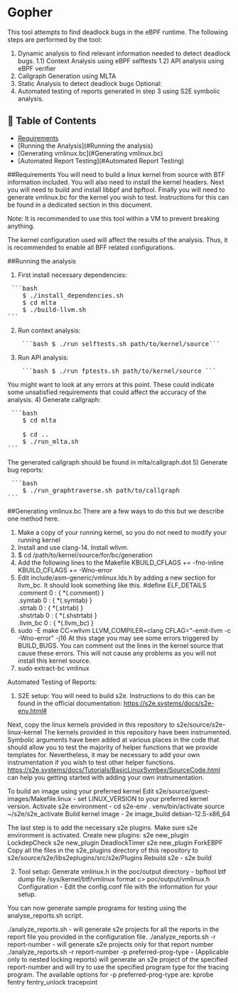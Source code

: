 # Gopher

This tool attempts to find deadlock bugs in the eBPF runtime. The following steps are performed by the tool:
1) Dynamic analysis to find relevant information needed to detect deadlock bugs. 
	1.1) Context Analysis using eBPF selftests
	1.2) API analysis using eBPF verifier
2) Callgraph Generation using MLTA
3) Static Analysis to detect deadlock bugs
Optional:
4) Automated testing of reports generated in step 3 using S2E symbolic analysis.

## 📂 Table of Contents
- [Requirements](#Requirements)
- [Running the Analysis](#Running the analysis)
- [Generating vmlinux.bc](#Generating vmlinux.bc)
- [Automated Report Testing](#Automated Report Testing)

##Requirements
You will need to build a linux kernel from source with BTF information included. You will also need to install the kernel headers. Next you will need to build and install libbpf and bpftool. Finally you will need to generate vmlinux.bc for the kernel you wish to test. Instructions for this can be found in a dedicated section in this document.

Note: It is recommended to use this tool within a VM to prevent breaking anything.

The kernel configuration used will affect the results of the analysis. Thus, it is recommended to enable all BFF related configurations.

##Running the analysis
1) First install necessary dependencies:
<pre> ```bash
	$ ./install_dependencies.sh
	$ cd mlta
	$ ./build-llvm.sh
``` </pre>
2) Run context analysis:
	<pre> ```bash $ ./run_selftests.sh path/to/kernel/source``` </pre>
3) Run API analysis:
	<pre> ```bash $ ./run_fptests.sh path/to/kernel/source ``` </pre>
You might want to look at any errors at this point. These could indicate some unsatisfied requirements that could affect the accuracy of the analysis. 
4) Generate callgraph:
<pre> ```bash
	$ cd mlta
	<write the path to your vmlinux.bc file in bc.list>
	$ cd ..
	$ ./run_mlta.sh 
``` </pre>
The generated callgraph should be found in mlta/callgraph.dot
5) Generate bug reports:
<pre> ```bash
	$ ./run_graphtraverse.sh path/to/callgraph
``` </pre>

##Generating vmlinux.bc
There are a few ways to do this but we describe one method here.

1) Make a copy of your running kernel, so you do not need to modify your running kernel
2) Install and use clang-14. Install wllvm. 
3) $ cd /path/to/kernel/source/for/bc/generation
4) Add the following lines to the Makefile
	KBUILD_CFLAGS += -fno-inline
	KBUILD_CFLAGS += -Wno-error
5) Edit include/asm-generic/vmlinux.lds.h by adding a new section for llvm_bc. It should look something like this.
#define ELF_DETAILS                                                     \
                .comment 0 : { *(.comment) }                            \
                .symtab 0 : { *(.symtab) }                              \
                .strtab 0 : { *(.strtab) }                              \
                .shstrtab 0 : { *(.shstrtab) }                          \
                .llvm_bc 0 : { *(.llvm_bc) }
6) sudo -E make CC=wllvm LLVM_COMPILER=clang CFLAG="-emit-llvm -c -Wno-error" -j16
	At this stage you may see some errors triggered by BUILD_BUGS. You can comment out the lines in the kernel source that cause these errors. 
	This will not cause any problems as you will not install this kernel source.
7) sudo extract-bc vmlinux


Automated Testing of Reports:

1. S2E setup:
You will need to build s2e. Instructions to do this can be found in the official documentation: https://s2e.systems/docs/s2e-env.html#

Next, copy the linux kernels provided in this repository to s2e/source/s2e-linux-kernel
The kernels provided in this repository have been instrumented. Symbolic arguments have been added at various places in the code that should allow you to test the majority of helper functions that we provide templates for. Nevertheless, it may be necessary to add your own instrumentation if you wish to test other helper functions. https://s2e.systems/docs/Tutorials/BasicLinuxSymbex/SourceCode.html can help you getting started with adding your own instrumentation.

To build an image using your preferred kernel
Edit s2e/source/guest-images/Makefile.linux - set LINUX_VERSION to your preferred kernel version.
Activate s2e environment - 
	cd s2e-env
	. venv/bin/activate
	source ~/s2e/s2e_activate
Build kernel image -
	2e image_build debian-12.5-x86_64

The last step is to add the necessary s2e plugins.
Make sure s2e environment is activated.
Create new plugins: 
	s2e new_plugin LockdepCheck
	s2e new_plugin DeadlockTimer
	s2e new_plugin ForkEBPF
Copy all the files in the s2e_plugins directory of this repository to s2e/source/s2e/libs2eplugins/src/s2e/Plugins
Rebuild s2e - 
	s2e build

2. Tool setup:
Generate vmlinux.h in the poc/output directory - bpftool btf dump file /sys/kernel/btf/vmlinux format c> poc/output/vmlinux.h 
Configuration - Edit the config.conf file with the information for your setup.

You can now generate sample programs for testing using the analyse_reports.sh script.

./analyze_reports.sh - will generate s2e projects for all the reports in the report file you provided in the configuration file.
./analyze_reports.sh -r report-number - will generate s2e projects only for that report number
./analyze_reports.sh -r report-number -p preferred-prog-type - (Applicable only to nested locking reports) will generate an s2e project of the specified report-number and will try to use the specified program type for the tracing program. The available options for -p preferred-prog-type are:
	kprobe
	fentry
	fentry_unlock
	tracepoint

